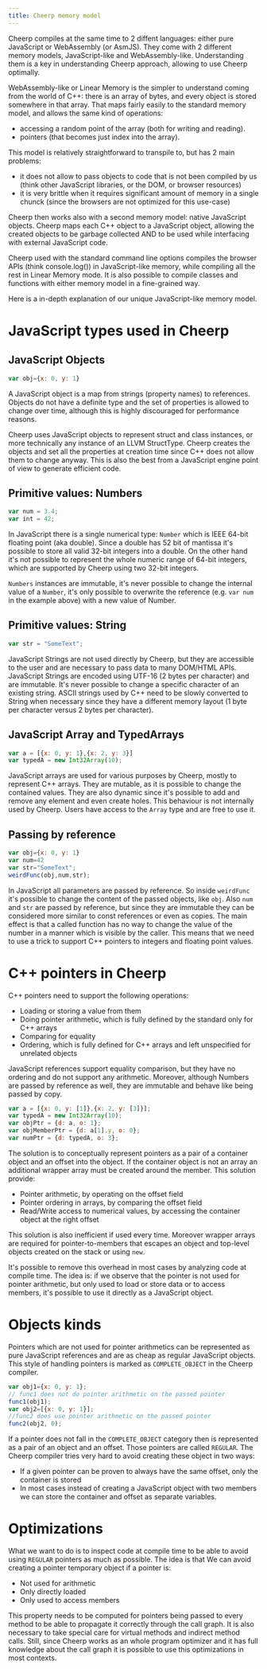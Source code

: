 ```yaml
---
title: Cheerp memory model
---
```


Cheerp compiles at the same time to 2 diffent languages: either pure JavaScript or WebAssembly (or AsmJS). They come with 2 different memory models, JavaScript-like and WebAssembly-like. Understanding them is a key in understanding Cheerp approach, allowing to use Cheerp optimally.

WebAssembly-like or Linear Memory is the simpler to understand coming from the world of C++: there is an array of bytes, and every object is stored somewhere in that array. That maps fairly easily to the standard memory model, and allows the same kind of operations:
* accessing a random point of the array (both for writing and reading).
* pointers (that becomes just index into the array).

This model is relatively straightforward to transpile to, but has 2 main problems:
* it does not allow to pass objects to code that is not been compiled by us (think other JavaScript libraries, or the DOM, or browser resources)
* it is very brittle when it requires significant amount of memory in a single chunck (since the browsers are not optimized for this use-case)

Cheerp then works also with a second memory model: native JavaScript objects.
Cheerp maps each C++ object to a JavaScript object, allowing the created objects to be garbage collected AND to be used while interfacing with external JavaScript code.

Cheerp used with the standard command line options compiles the browser APIs (think console.log()) in JavaScript-like memory, while compiling all the rest in Linear Memory mode.
It is also possible to compile classes and functions with either memory model in a fine-grained way.

Here is a in-depth explanation of our unique JavaScript-like memory model.

# JavaScript types used in Cheerp

## JavaScript Objects

```js
var obj={x: 0, y: 1}
```
A JavaScript object is a map from strings (property names) to references. Objects do not have a definite type and the set of properties is allowed to change over time, although this is highly discouraged for performance reasons.

Cheerp uses JavaScript objects to represent struct and class instances, or more technically any instance of an LLVM StructType. Cheerp creates the objects and set all the properties at creation time since C++ does not allow them to change anyway. This is also the best from a JavaScript engine point of view to generate efficient code.

## Primitive values: Numbers

```js
var num = 3.4;
var int = 42;
```
In JavaScript there is a single numerical type: ```Number``` which is IEEE 64-bit floating point (aka double). Since a double has 52 bit of mantissa it's possible to store all valid 32-bit integers into a double. On the other hand it's not possible to represent the whole numeric range of 64-bit integers, which are supported by Cheerp using two 32-bit integers.

```Numbers``` instances are immutable, it's never possible to change the internal value of a ```Number```, it's only possible to overwrite the reference (e.g. ```var num``` in the example above) with a new value of Number.

## Primitive values: String

```js
var str = "SomeText";
````
JavaScript Strings are not used directly by Cheerp, but they are accessible to the user and are necessary to pass data to many DOM/HTML APIs. JavaScript Strings are encoded using UTF-16 (2 bytes per character) and are immutable. It's never possible to change a specific character of an existing string. ASCII strings used by C++ need to be slowly converted to String when necessary since they have a different memory layout (1 byte per character versus 2 bytes per character).

## JavaScript Array and TypedArrays

```js
var a = [{x: 0, y: 1},{x: 2, y: 3}]
var typedA = new Int32Array(10);
```
JavaScript arrays are used for various purposes by Cheerp, mostly to represent C++ arrays. They are mutable, as it is possible to change the contained values. They are also dynamic since it's possible to add and remove any element and even create holes. This behaviour is not internally used by Cheerp. Users have access to the ```Array``` type and are free to use it.

## Passing by reference

```js
var obj={x: 0, y: 1}
var num=42
var str="SomeText";
weirdFunc(obj,num,str);
```
In JavaScript all parameters are passed by reference. So inside ```weirdFunc``` it's possible to change the content of the passed objects, like ```obj```. Also ```num``` and ```str``` are passed by reference, but since they are immutable they can be considered more similar to const references or even as copies. The main effect is that a called function has no way to change the value of the number in a manner which is visible by the caller. This means that we need to use a trick to support C++ pointers to integers and floating point values.

# C++ pointers in Cheerp

C++ pointers need to support the following operations:

* Loading or storing a value from them
* Doing pointer arithmetic, which is fully defined by the standard only for C++ arrays
* Comparing for equality
* Ordering, which is fully defined for C++ arrays and left unspecified for unrelated objects

JavaScript references support equality comparison, but they have no ordering and do not support any arithmetic. Moreover, although Numbers are passed by reference as well, they are immutable and behave like being passed by copy.

```js
var a = [{x: 0, y: [1]},{x: 2, y: [3]}];
var typedA = new Int32Array(10);
var objPtr = {d: a, o: 1};
var objMemberPtr = {d: a[1].y, o: 0};
var numPtr = {d: typedA, o: 3};
```
The solution is to conceptually represent pointers as a pair of a container object and an offset into the object. If the container object is not an array an additional wrapper array must be created around the member. This solution provide:

* Pointer arithmetic, by operating on the offset field
* Pointer ordering in arrays, by comparing the offset field
* Read/Write access to numerical values, by accessing the container object at the right offset

This solution is also inefficient if used every time. Moreover wrapper arrays are required for pointer-to-members that escapes an object and top-level objects created on the stack or using ```new```.

It's possible to remove this overhead in most cases by analyzing code at compile time. The idea is: if we observe that the pointer is not used for pointer arithmetic, but only used to load or store data or to access members, it's possible to use it directly as a JavaScript object.

# Objects kinds

Pointers which are not used for pointer arithmetics can be represented as pure JavaScript references and are as cheap as regular JavaScript objects.  This style of handling pointers is marked as ```COMPLETE_OBJECT``` in the Cheerp compiler.

```js
var obj1={x: 0, y: 1};
// func1 does not do pointer arithmetic on the passed pointer
func1(obj1);
var obj2=[{x: 0, y: 1}];
//func2 does use pointer arithmetic on the passed pointer
func2(obj2, 0);
```

If a pointer does not fall in the ```COMPLETE_OBJECT``` category then is represented as a pair of an object and an offset. Those pointers are called ```REGULAR```. The Cheerp compiler tries very hard to avoid creating these object in two ways:

* If a given pointer can be proven to always have the same offset, only the container is stored
* In most cases instead of creating a JavaScript object with two members we can store the container and offset as separate variables.

# Optimizations

What we want to do is to inspect code at compile time to be able to avoid using ```REGULAR``` pointers as much as possible. The idea is that We can avoid creating a pointer temporary object if a pointer is:

* Not used for arithmetic
* Only directly loaded
* Only used to access members

This property needs to be computed for pointers being passed to every method to be able to propagate it correctly through the call graph. It is also necessary to take special care for virtual methods and indirect method calls. Still, since Cheerp works as an whole program optimizer and it has full knowledge about the call graph it is possible to use this optimizations in most contexts.
